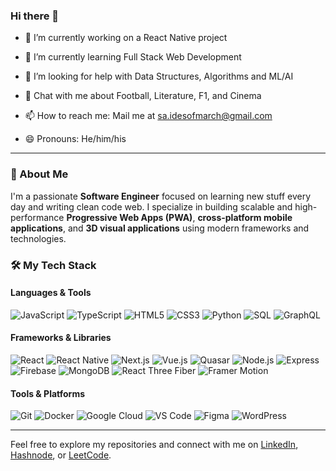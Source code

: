 ### Hi there 👋

<!--
**idesofmarch00/idesofmarch00** is a ✨ _special_ ✨ repository because its `README.md` (this file) appears on your GitHub profile.

Here are some ideas to get you started:
-->

- 🔭 I’m currently working on a React Native project

- 🌱 I’m currently learning Full Stack Web Development 

<!-- 
- 👯 I’m looking to collaborate on ... 
- ⚡ Fun fact: ...
-->
- 🤔 I’m looking for help with Data Structures, Algorithms and ML/AI

- 💬 Chat with me about Football, Literature, F1, and Cinema

- 📫 How to reach me: Mail me at sa.idesofmarch@gmail.com

- 😄 Pronouns: He/him/his

---

### 🚀 About Me

I'm a passionate **Software Engineer** focused on learning new stuff every day and writing clean code web. I specialize in building scalable and high-performance **Progressive Web Apps (PWA)**, **cross-platform mobile applications**, and **3D visual applications** using modern frameworks and technologies.

### 🛠️ My Tech Stack

#### **Languages & Tools**

![JavaScript](https://img.shields.io/badge/-JavaScript-000?style=flat&logo=javascript)
![TypeScript](https://img.shields.io/badge/-TypeScript-000?style=flat&logo=typescript)
![HTML5](https://img.shields.io/badge/-HTML5-000?style=flat&logo=html5)
![CSS3](https://img.shields.io/badge/-CSS3-000?style=flat&logo=css3)
![Python](https://img.shields.io/badge/-Python-000?style=flat&logo=python)
![SQL](https://img.shields.io/badge/-SQL-000?style=flat&logo=postgresql)
![GraphQL](https://img.shields.io/badge/-GraphQL-000?style=flat&logo=graphql)

#### **Frameworks & Libraries**

![React](https://img.shields.io/badge/-React-000?style=flat&logo=react)
![React Native](https://img.shields.io/badge/-React%20Native-000?style=flat&logo=react)
![Next.js](https://img.shields.io/badge/-Next.js-000?style=flat&logo=next.js)
![Vue.js](https://img.shields.io/badge/-Vue.js-000?style=flat&logo=vue.js)
![Quasar](https://img.shields.io/badge/-Quasar-000?style=flat&logo=quasar)
![Node.js](https://img.shields.io/badge/-Node.js-000?style=flat&logo=node.js)
![Express](https://img.shields.io/badge/-Express-000?style=flat&logo=express)
![Firebase](https://img.shields.io/badge/-Firebase-000?style=flat&logo=firebase)
![MongoDB](https://img.shields.io/badge/-MongoDB-000?style=flat&logo=mongodb)
![React Three Fiber](https://img.shields.io/badge/-React%20Three%20Fiber-000?style=flat&logo=three.js)
![Framer Motion](https://img.shields.io/badge/-Framer%20Motion-000?style=flat&logo=framer)

#### **Tools & Platforms**

![Git](https://img.shields.io/badge/-Git-000?style=flat&logo=git)
![Docker](https://img.shields.io/badge/-Docker-000?style=flat&logo=docker)
![Google Cloud](https://img.shields.io/badge/-Google%20Cloud-000?style=flat&logo=google-cloud)
![VS Code](https://img.shields.io/badge/-VS%20Code-000?style=flat&logo=visual-studio-code)
![Figma](https://img.shields.io/badge/-Figma-000?style=flat&logo=figma)
![WordPress](https://img.shields.io/badge/-WordPress-000?style=flat&logo=wordpress)

---

Feel free to explore my repositories and connect with me on [LinkedIn](https://linkedin.com/in/sahil-ahmed-), [Hashnode](https://sahilahmed.hashnode.dev/), or [LeetCode](https://leetcode.com/u/NyrOsNjfL3/).
